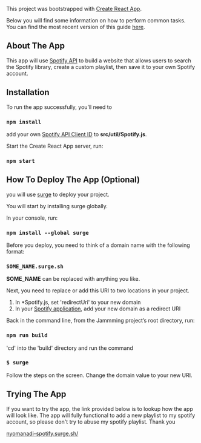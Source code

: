 This project was bootstrapped with [Create React App](https://github.com/facebookincubator/create-react-app).

Below you will find some information on how to perform common tasks.<br>
You can find the most recent version of this guide [here](https://github.com/facebookincubator/create-react-app/blob/master/packages/react-scripts/template/README.md).

## About The App

This app will use [Spotify API](https://developer.spotify.com/documentation/) to build a website that allows users to search the Spotify library, create a custom playlist, then save it to your own Spotify account.

## Installation
To run the app successfully, you’ll need to

### `npm install`

add your own [Spotify API Client ID](https://developer.spotify.com/documentation/) to <strong>src/util/Spotify.js</strong>.

Start the Create React App server, run:

### `npm start`

## How To Deploy The App (Optional)
you will use [surge](https://surge.sh/) to deploy your project.

You will start by installing surge globally.

In your console, run:

### `npm install --global surge`

Before you deploy, you need to think of a domain name with the following format:

### `SOME_NAME.surge.sh`

<strong>SOME_NAME</strong> can be replaced with anything you like.

Next, you need to replace or add this URI to two locations in your project.
1) In *Spotify.js, set 'redirectUri' to your new domain
2) In your [Spotify application](https://developer.spotify.com/dashboard/), add your new domain as a redirect URI

Back in the command line, from the Jammming project’s root directory, run:

### `npm run build`

'cd' into the 'build' directory and run the command

### `$ surge`

Follow the steps on the screen. Change the domain value to your new URI.

## Trying The App

If you want to try the app, the link provided below is to lookup how the app will look like. The app will fully functional to add a new playlist to my spotify account, so please don't try to abuse my spotify playlist. Thank you

[nyomanadi-spotify.surge.sh/](nyomanadi-spotify.surge.sh/)